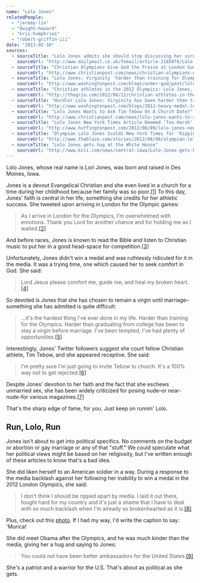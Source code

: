 ```yaml
---
name: "Lolo Jones"
relatedPeople:
  - "jeremy-lin"
  - "dwight-howard"
  - "kris-humphries"
  - "robert-griffin-iii"
date: "2013-02-16"
sources:
  - sourceTitle: "Lolo Jones admits she should stop discussing her virginity in public as she finishes fourth in Olympic final"
    sourceUrl: "http://www.dailymail.co.uk/femail/article-2185076/Lolo-Jones-admits-stop-discussing-virginity-public-finishes-fourth-Olympic-final.html"
  - sourceTitle: "Christian Olympians Give God the Praise at London Summer Games"
    sourceUrl: "http://www.christianpost.com/news/christian-olympians-give-god-the-praise-at-london-summer-games-78913/"
  - sourceTitle: "Lolo Jones: Virginity 'harder than training for Olympics.'"
    sourceUrl: "http://www.washingtonpost.com/blogs/under-god/post/lolo-jones-virginity-harder-than-training-for-olympics/2012/05/23/gJQAVrxRkU_blog.html"
  - sourceTitle: "Christian athletes in the 2012 Olympics: Lolo Jones, Alyson Felix, Gabby Douglas and more"
    sourceUrl: "http://thegrio.com/2012/08/12/christian-athletes-in-the-2012-olympics-lolo-jones-allyson-felix-gabby-douglas-and-more/#s:gabby-allyson-sanya-gold-medalists-16x9"
  - sourceTitle: "Hurdler Lolo Jones: Virginity has been harder than training for the London Olympics"
    sourceUrl: "http://www.washingtonpost.com/blogs/2012-heavy-medal-london/post/hurdler-lolo-jones-virginity-has-been-harder-than-training-for-london-olympics/2012/05/23/gJQAOQo7kU_blog.html"
  - sourceTitle: "Lolo Jones Wants to Ask Tim Tebow On A Church Date?"
    sourceUrl: "http://www.christianpost.com/news/lolo-jones-wants-to-ask-tim-tebow-on-a-church-date-77325/"
  - sourceTitle: "Lolo Jones New York Times Article Deemed 'Too Harsh' By Public Editor"
    sourceUrl: "http://www.huffingtonpost.com/2012/08/09/lolo-jones-new-york-times-too-harsh-public-editor_n_1760725.html"
  - sourceTitle: "Olympian Lolo Jones Scolds New York Times for 'Ripping Her To Shreds' in Tearful TV Interview"
    sourceUrl: "http://www.theblaze.com/stories/2012/08/08/olympian-lolo-jones-scolds-ny-times-for-ripping-her-to-shreds-in-tearful-tv-interview-i-fought-hard-for-my-country/"
  - sourceTitle: "Lolo Jones gets hug at the White House"
    sourceUrl: "http://www.kcci.com/news/central-iowa/Lolo-Jones-gets-hug-at-the-White-House/-/9357080/16604520/-/mfg14l/-/index.html"
---
```


Lolo Jones, whose real name is Lori Jones, was born and raised in Des Moines, Iowa.

Jones is a devout Evangelical Christian and she even lived in a church for a time during her childhood because her family was so poor.<a class="source-citation" href="#http://www.dailymail.co.uk/femail/article-2185076/Lolo-Jones-admits-stop-discussing-virginity-public-finishes-fourth-Olympic-final.html" title="Lolo Jones admits she should stop discussing her virginity in public as she finishes fourth in Olympic final">[1]</a> To this day, Jones' faith is central in her life, something she credits for her athletic success. She tweeted upon arriving in London for the Olympic games:

>As I arrive in London for the Olympics, I'm overwhelmed with emotions. Thank you Lord for another chance and for holding me as I waited.<a class="source-citation" href="#http://www.christianpost.com/news/christian-olympians-give-god-the-praise-at-london-summer-games-78913/" title="Christian Olympians Give God the Praise at London Summer Games">[2]</a>

And before races, Jones is known to read the Bible and listen to Christian music to put her in a good head-space for competition.<a class="source-citation" href="#http://www.washingtonpost.com/blogs/under-god/post/lolo-jones-virginity-harder-than-training-for-olympics/2012/05/23/gJQAVrxRkU_blog.html" title="Lolo Jones: Virginity &apos;harder than training for Olympics.&apos;">[3]</a>

Unfortunately, Jones didn't win a medal and was ruthlessly ridiculed for it in the media. It was a trying time, one which caused her to seek comfort in God. She said:

>Lord Jesus please comfort me, guide me, and heal my broken heart.<a class="source-citation" href="#http://thegrio.com/2012/08/12/christian-athletes-in-the-2012-olympics-lolo-jones-allyson-felix-gabby-douglas-and-more/#s:gabby-allyson-sanya-gold-medalists-16x9" title="Christian athletes in the 2012 Olympics: Lolo Jones, Alyson Felix, Gabby Douglas and more">[4]</a>

So devoted is Jones that she has chosen to remain a virgin until marriage–something she has admitted is quite difficult:

>…it's the hardest thing I've ever done in my life. Harder than training for the Olympics. Harder than graduating from college has been to stay a virgin before marriage. I've been tempted, I've had plenty of opportunities.<a class="source-citation" href="#http://www.washingtonpost.com/blogs/2012-heavy-medal-london/post/hurdler-lolo-jones-virginity-has-been-harder-than-training-for-london-olympics/2012/05/23/gJQAOQo7kU_blog.html" title="Hurdler Lolo Jones: Virginity has been harder than training for the London Olympics">[5]</a>

Interestingly, Jones' Twitter followers suggest she court fellow Christian athlete, Tim Tebow, and she appeared receptive. She said:

>I'm pretty sure I'm just going to invite Tebow to church. It's a 100% way not to get rejected.<a class="source-citation" href="#http://www.christianpost.com/news/lolo-jones-wants-to-ask-tim-tebow-on-a-church-date-77325/" title="Lolo Jones Wants to Ask Tim Tebow On A Church Date?">[6]</a>

Despite Jones' devotion to her faith and the fact that she eschews unmarried sex, she has been widely criticized for posing nude–or near-nude–for various magazines.<a class="source-citation" href="#http://www.huffingtonpost.com/2012/08/09/lolo-jones-new-york-times-too-harsh-public-editor_n_1760725.html" title="Lolo Jones New York Times Article Deemed &apos;Too Harsh&apos; By Public Editor">[7]</a>

That's the sharp edge of fame, for you. Just keep on runnin' Lolo.


## Run, Lolo, Run

Jones isn't about to get into political specifics. No comments on the budget or abortion or gay marriage or any of that "stuff." We could speculate what her political views might be based on her religiosity, but I've written enough of these articles to know that's a bad idea.

She did liken herself to an American soldier in a way. During a response to the media backlash against her following her inability to win a medal in the 2012 London Olympics, she said:

>I don't think I should be ripped apart by media. I laid it out there, fought hard for my country and it's just a shame that I have to deal with so much backlash when I'm already so brokenhearted as it is.<a class="source-citation" href="#http://www.theblaze.com/stories/2012/08/08/olympian-lolo-jones-scolds-ny-times-for-ripping-her-to-shreds-in-tearful-tv-interview-i-fought-hard-for-my-country/" title="Olympian Lolo Jones Scolds New York Times for &apos;Ripping Her To Shreds&apos; in Tearful TV Interview">[8]</a>

Plus, check out this [photo](http://www.google.com/imgres?imgurl=http://www.runlolorun.com/sites/default/files/slide-6_0.jpg&imgrefurl=http://www.runlolorun.com/&h=162&w=204&sz=1&tbnid=eyD50eytJhBJTM:&tbnh=158&tbnw=200&zoom=1&usg=__PunTqHwO00kdMh9vwjcHOjpZIE4=&docid=WP7rZIUkiXm-xM&itg=1&hl=en&sa=X&ei=VpoJUf7zMMTtigKdqoDACA&ved=0CKABEPwdMAo). If I had my way, I'd write the caption to say: 'Murica!

She did meet Obama after the Olympics, and he was much kinder than the media, giving her a hug and saying to Jones:

>You could not have been better ambassadors for the United States.<a class="source-citation" href="#http://www.kcci.com/news/central-iowa/Lolo-Jones-gets-hug-at-the-White-House/-/9357080/16604520/-/mfg14l/-/index.html" title="Lolo Jones gets hug at the White House">[9]</a>

She's a patriot and a warrior for the U.S. That's about as political as she gets.